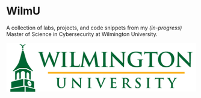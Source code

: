# WilmU

A collection of labs, projects, and code snippets from my *(in-progress)* Master of Science in Cybersecurity at Wilmington University.

![Wilmington University Logo](images/wilmu-logo.png)
